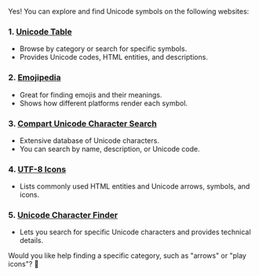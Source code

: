 Yes! You can explore and find Unicode symbols on the following websites:

### 1. **[Unicode Table](https://unicode-table.com/en/)**
   - Browse by category or search for specific symbols.
   - Provides Unicode codes, HTML entities, and descriptions.

### 2. **[Emojipedia](https://emojipedia.org/)**
   - Great for finding emojis and their meanings.
   - Shows how different platforms render each symbol.

### 3. **[Compart Unicode Character Search](https://www.compart.com/en/unicode/)**
   - Extensive database of Unicode characters.
   - You can search by name, description, or Unicode code.

### 4. **[UTF-8 Icons](https://www.toptal.com/designers/htmlarrows/)**
   - Lists commonly used HTML entities and Unicode arrows, symbols, and icons.

### 5. **[Unicode Character Finder](https://www.fileformat.info/info/unicode/char/search.htm)**
   - Lets you search for specific Unicode characters and provides technical details.

Would you like help finding a specific category, such as "arrows" or "play icons"? 🚀
